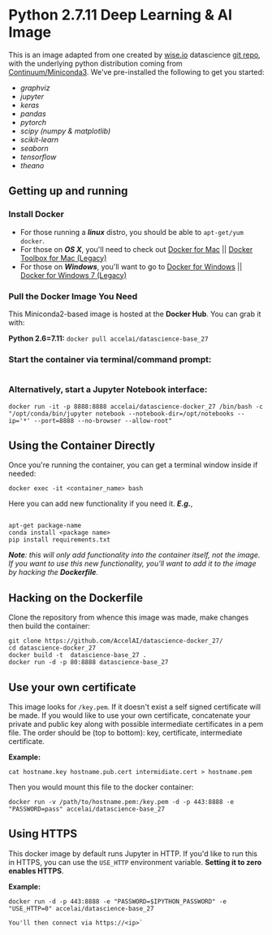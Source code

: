 # Python 2.7.11 Deep Learning & AI  Image

This is an image adapted from one created by [wise.io](http://wise.io) datascience [git repo](https://github.com/wiseio/datascience-docker), with the underlying python distribution coming from [Continuum/Miniconda3](http://continuum.io).  We've pre-installed the following to get you started:

  - _graphviz_ 
  - _jupyter_ 
  - _keras_ 
  - _pandas_ 
  - _pytorch_ 
  - _scipy (numpy & matplotlib)_
  - _scikit-learn_ 
  - _seaborn_ 
  - _tensorflow_ 
  - _theano_ 


## Getting up and running

### Install Docker

 - For those running a **_linux_** distro, you should be able to `apt-get/yum docker`. 
 - For those on **_OS X_**, you'll need to check out [Docker for Mac](https://www.docker.com/docker-mac) || [Docker Toolbox for Mac (Legacy)](https://docs.docker.com/toolbox/toolbox_install_mac/) 
 - For those on **_Windows_**, you'll want to go to [Docker for Windows](https://www.docker.com/docker-windows) || [Docker for Windows 7 (Legacy)](https://docs.docker.com/toolbox/toolbox_install_windows/)

### Pull the Docker Image You Need

This Miniconda2-based image is hosted at the **Docker Hub**. You can grab it with:

**Python 2.6=7.11:**    ```docker pull accelai/datascience-base_27```

### Start the container via terminal/command prompt:

   ```docker run -it accelai/datascience-docker_27/bin/bash
   ```
    
### Alternatively, start a Jupyter Notebook interface:

   ```
docker run -it -p 8888:8888 accelai/datascience-docker_27 /bin/bash -c "/opt/conda/bin/jupyter notebook --notebook-dir=/opt/notebooks --ip='*' --port=8888 --no-browser --allow-root"
```

## Using the Container Directly

Once you're running the container, you can get a terminal window inside if needed:

```docker exec -it <container_name> bash```

Here you can add new functionality if you need it. **_E.g._**, 

```

apt-get package-name
conda install <package name>
pip install requirements.txt

```

_**Note**:  this will only add functionality into the container itself, not the image. If you want to use this new functionality, you'll want to add it to the image by hacking the **Dockerfile**._


## Hacking on the Dockerfile

Clone the repository from whence this image was made, make changes then build the container:

```
git clone https://github.com/AccelAI/datascience-docker_27/
cd datascience-docker_27
docker build -t  datascience-base_27 .
docker run -d -p 80:8888 datascience-base_27
```

## Use your own certificate
This image looks for `/key.pem`. If it doesn't exist a self signed certificate will be made. If you would like to use your own certificate, concatenate your private and public key along with possible intermediate certificates in a pem file. The order should be (top to bottom): key, certificate, intermediate certificate.

**Example:**

```cat hostname.key hostname.pub.cert intermidiate.cert > hostname.pem```

Then you would mount this file to the docker container:

```
docker run -v /path/to/hostname.pem:/key.pem -d -p 443:8888 -e "PASSWORD=pass" accelai/datascience-base_27
```

## Using HTTPS
This docker image by default runs Jupyter in HTTP.  If you'd like to run this in HTTPS,
you can use the `USE_HTTP` environment variable.  **Setting it to zero enables HTTPS**.

**Example:**

```
docker run -d -p 443:8888 -e "PASSWORD=$IPYTHON_PASSWORD" -e "USE_HTTP=0" accelai/datascience-base_27

You'll then connect via https://<ip>`
```
